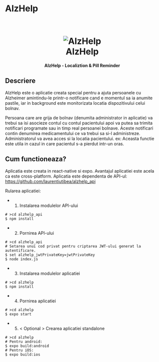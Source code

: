 # AlzHelp

<h1 align="center">
  <br>
  <img src="https://i.ibb.co/LZVRb3z/logo.png" alt="AlzHelp">
  <br>
  AlzHelp
  <br>
</h1>

<h4 align="center">AlzHelp - Localiztion & Pill Reminder</h4>

## Descriere

  AlzHelp este o aplicatie creata special pentru a ajuta persoanele cu Alzheimer amintindu-le printr-o notificare cand e momentul sa ia anumite pastile, iar in background este monitorizata locatia dispozitivului celui bolnav.

  Persoana care are grija de bolnav (denumita administrator in aplicatie) va trebui sa isi asocieze contul cu contul pacientului apoi va putea sa trimita notificari programate sau in timp real persoanei bolnave. Aceste notificari contin denumirea medicamentului ce va trebui sa si-l administreze. Administratorul va avea acces si la locatia pacientului.
  ex: Aceasta functie este utila in cazul in care pacientul s-a pierdut intr-un oras.
  
## Cum functioneaza?

  Aplicatia este creata in react-native si expo. Avantajul aplicatiei este acela ca este cross-platform.
  Aplicatia este dependenta de API-ul: https://github.com/laurentiutibea/alzhelp_api
  
  Rularea aplicatiei:
  * 1) Instalarea modulelor API-ului
  ```
  # >cd alzhelp_api
  $ npm install
  ```
  * 2) Pornirea API-ului
  ```
  # >cd alzhelp_api
  # Setarea unui cod privat pentru criptarea JWT-ului generat la autentificare.
  $ set alzhelp_jwtPrivateKey=jwtPrivateKey
  $ node index.js
  ```
  * 3) Instalarea modulelor aplicatiei
   ```
  # >cd alzhelp
  $ npm install
  ```
  * 4) Pornirea aplicatiei
  ```
  # >cd alzhelp
  $ expo start
  ```
  * 5) < Optional > Crearea aplicatiei standalone
  ```
  # >cd alzhelp
  # Pentru android:
  $ expo build:android
  # Pentru iOS:
  $ expo build:ios
  ```
  
